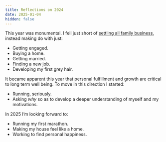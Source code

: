 ```yaml
---
title: Reflections on 2024
date: 2025-01-04
hidden: false
---
```

This year was monumental. I fell just short of [settling all family business](https://www.youtube.com/watch?v=8Pf8BkFLBRw), instead making do with just:

- Getting engaged.
- Buying a home.
- Getting married.
- Finding a new job.
- Developing my first grey hair.

It became apparent this year that personal fulfillment and growth are critical to long term well being. To move in this direction I started:

- Running, seriously.
- Asking _why_ so as to develop a deeper understanding of myself and my motivations.

In 2025 I’m looking forward to:

- Running my first marathon.
- Making my house feel like a home.
- Working to find personal happiness.
